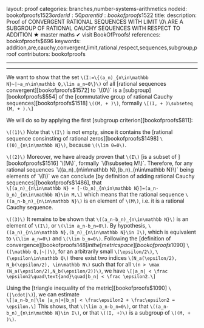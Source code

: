 layout: proof
categories: branches,number-systems-arithmetics
nodeid: bookofproofs$1523
orderid: 50
parentid: bookofproofs$1522
title: 
description:  Proof of CONVERGENT RATIONAL SEQUENCES WITH LIMIT \0\ ARE A SUBGROUP OF RATIONAL CAUCHY SEQUENCES WITH RESPECT TO ADDITION &#9733; master maths &#10004; visit BookOfProofs!
references: bookofproofs$696
keywords: addition,are,cauchy,convergent,limit,rational,respect,sequences,subgroup,proof
contributors: bookofproofs

---


---

We want to show that the set `\(I:=\{(a_n)_{n\in\mathbb N}~|~a_n\in\mathbb Q,\lim a_n=0\}\)` of all [rational sequences convergent][bookofproofs$1572] to `\(0\)` is a [subgroup][bookofproofs$554] of the [commutative group of rational Cauchy sequences][bookofproofs$1518] `\((M, + )\)`, formally `\[(I, + )\subseteq (M, + ).\]`

We will do so by applying the first [subgroup criterion][bookofproofs$811]:

`\((1)\)` 
Note that `\(I\)` is not empty, since it contains the [rational sequence consinsting of rational zeros][bookofproofs$1498] `\((0)_{n\in\mathbb N}\)`, because `\(\lim 0=0\)`.

`\((2)\)` 
Moreover, we have already proven that `\(I\)` [is a subset of ][bookofproofs$1516] `\(M\)`, formally `\(I\subseteq M\)`. Therefore, for any rational sequences `\((a_n)_{n\in\mathbb N},(b_n)_{n\in\mathbb N}\)` being elements of `\(I\)` we can conclude [by definition of adding rational Cauchy sequences][bookofproofs$1486], that  
`\[(a_n)_{n\in\mathbb N} + [-(b_n)_{n\in\mathbb N}]=(a_n-b_n)_{n\in\mathbb N}\in M,\]`
which means that the rational sequence `\((a_n-b_n)_{n\in\mathbb N}\)` is en element of `\(M\)`, i.e. it is a rational Cauchy sequence.

`\((3)\)` 
It remains to be shown that `\((a_n-b_n)_{n\in\mathbb N}\)` is an element of `\(I\)`, or `\(\lim a_n-b_n=0\)`. By hypothesis, `\((a_n)_{n\in\mathbb N},(b_n)_{n\in\mathbb N}\in I\)`, which is equivalent to `\(\lim a_n=0\)` and `\(\lim b_n=0\)`. Following the [definition of convergence][bookofproofs$148] in the [metric space][bookofproofs$1090] `\((\mathbb Q,|~|)\)`, for an arbitrarily small `\(\epsilon/2\)`, `\(\epsilon\in\mathbb Q\)` there exist two indices `\(N_a(\epsilon/2), N_b(\epsilon/2), \in\mathbb N\)` such that for all `\(n > \max (N_a(\epsilon/2),N_b(\epsilon/2))\)`,  we have `\[|a_n| < \frac \epsilon2\quad\text{and}\quad|b_n| < \frac \epsilon2.\]`

Using the [triangle inequality of the metric][bookofproofs$1090]  `\(|\cdot|\)`), we can estimate  
`\[|a_n-b_n|\le |a_n|+|b_n| < \frac\epsilon2 + \frac\epsilon2 = \epsilon.\]`
This shows, that `\(\lim a_n-b_n=0\)`, or that `\((a_n-b_n)_{n\in\mathbb N}\in I\)`, or that `\((I, +)\)` is a subgroup of `\((M, + )\)`.
